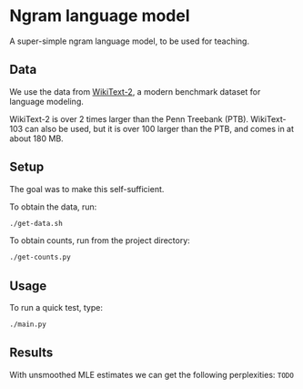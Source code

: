 # Ngram language model
A super-simple ngram language model, to be used for teaching.

## Data
We use the data from [WikiText-2](https://www.salesforce.com/products/einstein/ai-research/the-wikitext-dependency-language-modeling-dataset/), a modern benchmark dataset for language modeling.

WikiText-2 is over 2 times larger than the Penn Treebank (PTB). WikiText-103 can also be used, but it is over 100 larger than the PTB, and comes in at about 180 MB.

## Setup
The goal was to make this self-sufficient.

To obtain the data, run:
```bash
./get-data.sh
```

To obtain counts, run from the project directory:
```bash
./get-counts.py
```

## Usage
To run a quick test, type:
```bash
./main.py
```

## Results
With unsmoothed MLE estimates we can get the following perplexities:
```TODO```
